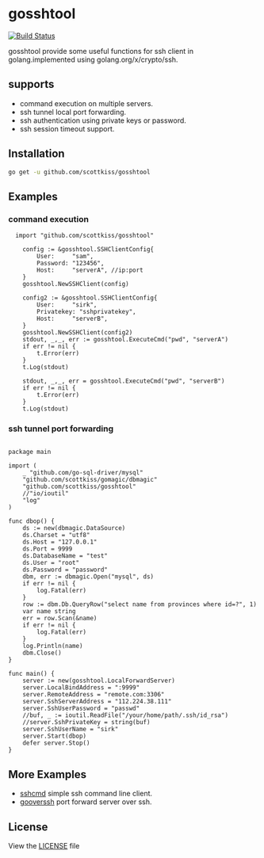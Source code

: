 # gosshtool
[![Build Status](https://travis-ci.org/scottkiss/gosshtool.svg)](https://travis-ci.org/scottkiss/gosshtool)

gosshtool provide some useful functions for ssh client in golang.implemented using golang.org/x/crypto/ssh.


## supports
* command execution on multiple servers.
* ssh tunnel local port forwarding.
* ssh authentication using private keys or password.
* ssh session timeout support.

## Installation
```bash
go get -u github.com/scottkiss/gosshtool
```

## Examples

### command execution

```golang
  import "github.com/scottkiss/gosshtool"

	config := &gosshtool.SSHClientConfig{
		User:     "sam",
		Password: "123456",
		Host:     "serverA", //ip:port
	}
	gosshtool.NewSSHClient(config)

	config2 := &gosshtool.SSHClientConfig{
		User:     "sirk",
		Privatekey: "sshprivatekey",
		Host:     "serverB",
	}
	gosshtool.NewSSHClient(config2)
	stdout, _,_, err := gosshtool.ExecuteCmd("pwd", "serverA")
	if err != nil {
		t.Error(err)
	}
	t.Log(stdout)

	stdout, _,_, err = gosshtool.ExecuteCmd("pwd", "serverB")
	if err != nil {
		t.Error(err)
	}
	t.Log(stdout)
  ```

### ssh tunnel port forwarding
```golang

package main

import (
	_ "github.com/go-sql-driver/mysql"
	"github.com/scottkiss/gomagic/dbmagic"
	"github.com/scottkiss/gosshtool"
	//"io/ioutil"
	"log"
)

func dbop() {
	ds := new(dbmagic.DataSource)
	ds.Charset = "utf8"
	ds.Host = "127.0.0.1"
	ds.Port = 9999
	ds.DatabaseName = "test"
	ds.User = "root"
	ds.Password = "password"
	dbm, err := dbmagic.Open("mysql", ds)
	if err != nil {
		log.Fatal(err)
	}
	row := dbm.Db.QueryRow("select name from provinces where id=?", 1)
	var name string
	err = row.Scan(&name)
	if err != nil {
		log.Fatal(err)
	}
	log.Println(name)
	dbm.Close()
}

func main() {
	server := new(gosshtool.LocalForwardServer)
	server.LocalBindAddress = ":9999"
	server.RemoteAddress = "remote.com:3306"
	server.SshServerAddress = "112.224.38.111"
	server.SshUserPassword = "passwd"
	//buf, _ := ioutil.ReadFile("/your/home/path/.ssh/id_rsa")
	//server.SshPrivateKey = string(buf)
	server.SshUserName = "sirk"
	server.Start(dbop)
	defer server.Stop()
}

```

## More Examples
* [sshcmd](https://github.com/scottkiss/sshcmd) simple ssh command line client.
* [gooverssh](https://github.com/scottkiss/gooverssh) port forward server over ssh.

## License
View the [LICENSE](https://github.com/scottkiss/gosshtool/blob/master/LICENSE) file


